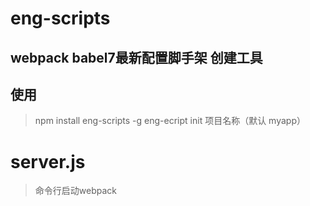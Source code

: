 # eng-scripts
## webpack babel7最新配置脚手架 创建工具

## 使用
> npm install eng-scripts -g
> eng-ecript init 项目名称（默认 myapp）


# server.js
>命令行启动webpack


